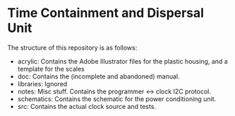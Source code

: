 Time Containment and Dispersal Unit
=========
The structure of this repository is as follows:

* acrylic: Contains the Adobe Illustrator files for the plastic housing, and a template for the scales
* doc: Contains the (incomplete and abandoned) manual.
* libraries: Ignored
* notes: Misc stuff. Contains the programmer <-> clock I2C protocol.
* schematics: Contains the schematic for the power conditioning unit.
* src: Contains the actual clock source and tests.
